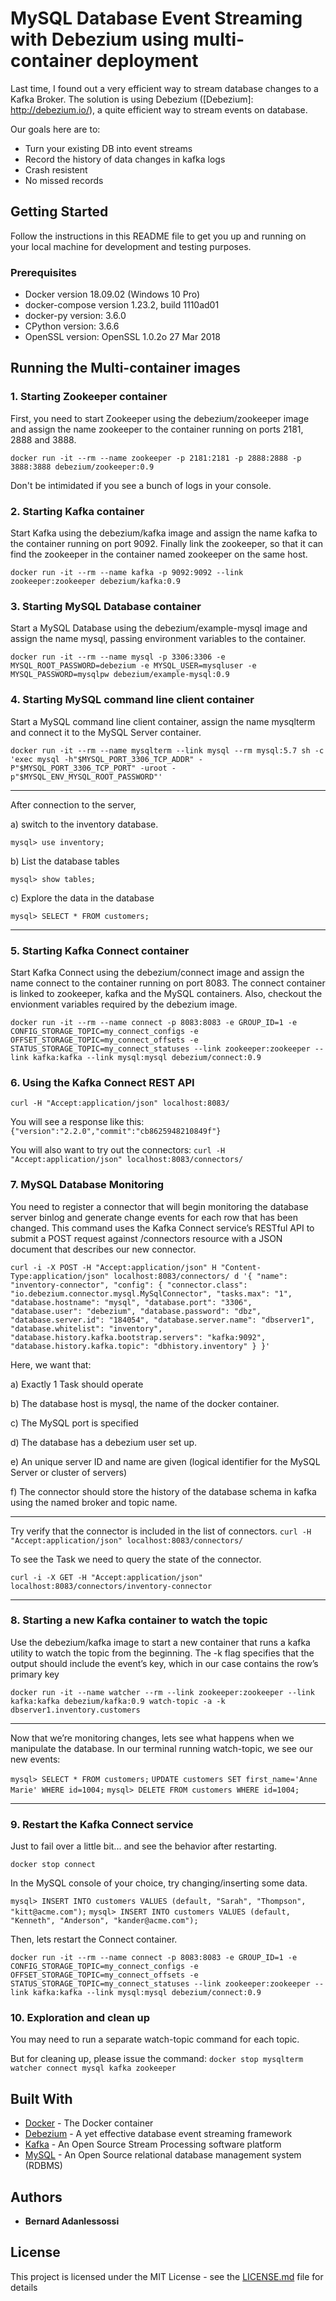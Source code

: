 # MySQL Database Event Streaming with Debezium using multi-container deployment

Last time, I found out a very efficient way to stream database changes to a Kafka Broker.
The solution is using Debezium ([Debezium]: <http://debezium.io/>), a quite efficient way to stream events on database.

Our goals here are to:

- Turn your existing DB into event streams
- Record the history of data changes in kafka logs
- Crash resistent
- No missed records

## Getting Started

Follow the instructions in this README file to get you up and running on your local machine for development and testing purposes.

### Prerequisites

- Docker version 18.09.02 (Windows 10 Pro)
- docker-compose version 1.23.2, build 1110ad01
- docker-py version: 3.6.0
- CPython version: 3.6.6
- OpenSSL version: OpenSSL 1.0.2o 27 Mar 2018

## Running the Multi-container images

### 1. Starting Zookeeper container

First, you need to start Zookeeper using the debezium/zookeeper image and assign the name zookeeper to the container running on ports 2181, 2888 and 3888.

`docker run -it --rm --name zookeeper -p 2181:2181 -p 2888:2888 -p 3888:3888 debezium/zookeeper:0.9`

Don't be intimidated if you see a bunch of logs in your console.

### 2. Starting Kafka container

Start Kafka using the debezium/kafka image and assign the name kafka to the container running on port 9092.
Finally link the zookeeper, so that it can find the zookeeper in the container named zookeeper on the same host.

`docker run -it --rm --name kafka -p 9092:9092 --link zookeeper:zookeeper debezium/kafka:0.9`

### 3. Starting MySQL Database container

Start a MySQL Database using the debezium/example-mysql image and assign the name mysql, passing environment variables to the container.

`docker run -it --rm --name mysql -p 3306:3306 -e MYSQL_ROOT_PASSWORD=debezium -e MYSQL_USER=mysqluser -e MYSQL_PASSWORD=mysqlpw debezium/example-mysql:0.9`

### 4. Starting MySQL command line client container

Start a MySQL command line client container, assign the name mysqlterm and connect it to the MySQL Server container.

`docker run -it --rm --name mysqlterm --link mysql --rm mysql:5.7 sh -c 'exec mysql -h"$MYSQL_PORT_3306_TCP_ADDR" -P"$MYSQL_PORT_3306_TCP_PORT" -uroot -p"$MYSQL_ENV_MYSQL_ROOT_PASSWORD"'`

---

<p>After connection to the server,</p>

a) switch to the inventory database.

`mysql> use inventory;`

<p></p>
b) List the database tables

`mysql> show tables;`

<p></p>
c) Explore the data in the database

`mysql> SELECT * FROM customers;`

---

### 5. Starting Kafka Connect container

Start Kafka Connect using the debezium/connect image and assign the name connect to the container running on port 8083.
The connect container is linked to zookeeper, kafka and the MySQL containers. Also, checkout the envionment variables required
by the debezium image.

`docker run -it --rm --name connect -p 8083:8083 -e GROUP_ID=1 -e CONFIG_STORAGE_TOPIC=my_connect_configs -e OFFSET_STORAGE_TOPIC=my_connect_offsets -e STATUS_STORAGE_TOPIC=my_connect_statuses --link zookeeper:zookeeper --link kafka:kafka --link mysql:mysql debezium/connect:0.9`

### 6. Using the Kafka Connect REST API

`curl -H "Accept:application/json" localhost:8083/`

You will see a response like this: `{"version":"2.2.0","commit":"cb8625948210849f"}`

You will also want to try out the connectors:
`curl -H "Accept:application/json" localhost:8083/connectors/`

### 7. MySQL Database Monitoring

You need to register a connector that will begin monitoring the database server binlog and generate change events for each row that has
been changed.
This command uses the Kafka Connect service’s RESTful API to submit a POST request against /connectors resource
with a JSON document that describes our new connector.

`curl -i -X POST -H "Accept:application/json" H "Content-Type:application/json" localhost:8083/connectors/ d '{ "name": "inventory-connector", "config": { "connector.class": "io.debezium.connector.mysql.MySqlConnector", "tasks.max": "1", "database.hostname": "mysql", "database.port": "3306", "database.user": "debezium", "database.password": "dbz", "database.server.id": "184054", "database.server.name": "dbserver1", "database.whitelist": "inventory", "database.history.kafka.bootstrap.servers": "kafka:9092", "database.history.kafka.topic": "dbhistory.inventory" } }'`

Here, we want that:

a) Exactly 1 Task should operate

b) The database host is mysql, the name of the docker container.

c) The MySQL port is specified

d) The database has a debezium user set up.

e) An unique server ID and name are given (logical identifier for the MySQL Server or cluster of servers)

f) The connector should store the history of the database schema in kafka using the named broker and topic name.

---

Try verify that the connector is included in the list of connectors.
`curl -H "Accept:application/json" localhost:8083/connectors/`

To see the Task we need to query the state of the connector.

`curl -i -X GET -H "Accept:application/json" localhost:8083/connectors/inventory-connector`

---

### 8. Starting a new Kafka container to watch the topic

Use the debezium/kafka image to start a new container that runs a kafka utility to watch the topic from the beginning.
The -k flag specifies that the output should include the event’s key, which in our case contains the row’s primary key

`docker run -it --name watcher --rm --link zookeeper:zookeeper --link kafka:kafka debezium/kafka:0.9 watch-topic -a -k dbserver1.inventory.customers`

---

Now that we’re monitoring changes, lets see what happens when we manipulate the database.
In our terminal running watch-topic, we see our new events:

`mysql> SELECT * FROM customers;`
`UPDATE customers SET first_name='Anne Marie' WHERE id=1004;`
`mysql> DELETE FROM customers WHERE id=1004;`

---

### 9. Restart the Kafka Connect service

Just to fail over a little bit... and see the behavior after restarting.

`docker stop connect`

In the MySQL console of your choice, try changing/inserting some data.

`mysql> INSERT INTO customers VALUES (default, "Sarah", "Thompson", "kitt@acme.com");`
`mysql> INSERT INTO customers VALUES (default, "Kenneth", "Anderson", "kander@acme.com");`

Then, lets restart the Connect container.

`docker run -it --rm --name connect -p 8083:8083 -e GROUP_ID=1 -e CONFIG_STORAGE_TOPIC=my_connect_configs -e OFFSET_STORAGE_TOPIC=my_connect_offsets -e STATUS_STORAGE_TOPIC=my_connect_statuses --link zookeeper:zookeeper --link kafka:kafka --link mysql:mysql debezium/connect:0.9`

### 10. Exploration and clean up

You may need to run a separate watch-topic command for each topic.

But for cleaning up, please issue the command:
`docker stop mysqlterm watcher connect mysql kafka zookeeper`

## Built With

- [Docker](https://www.docker.com/) - The Docker container
- [Debezium](https://debezium.io/) - A yet effective database event streaming framework
- [Kafka](https://kafka.apache.org/) - An Open Source Stream Processing software platform
- [MySQL](https://www.mysql.com/) - An Open Source relational database management system (RDBMS)

## Authors

- **Bernard Adanlessossi**

## License

This project is licensed under the MIT License - see the [LICENSE.md](LICENSE.md) file for details
